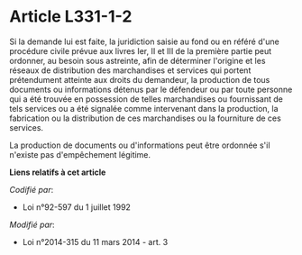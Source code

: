 # Article L331-1-2

Si la demande lui est faite, la juridiction saisie au fond ou en référé d'une procédure civile prévue aux livres Ier, II et
III de la première partie peut ordonner, au besoin sous astreinte, afin de déterminer l'origine et les réseaux de
distribution des marchandises et services qui portent prétendument atteinte aux droits du demandeur, la production de tous
documents ou informations détenus par le défendeur ou par toute personne qui a été trouvée en possession de telles
marchandises ou fournissant de tels services ou a été signalée comme intervenant dans la production, la fabrication ou la
distribution de ces marchandises ou la fourniture de ces services. 

La production de documents ou d'informations peut être ordonnée s'il n'existe pas d'empêchement légitime.

**Liens relatifs à cet article**

_Codifié par_:

  - Loi n°92-597 du 1 juillet 1992

_Modifié par_:

  - Loi n°2014-315 du 11 mars 2014 - art. 3
